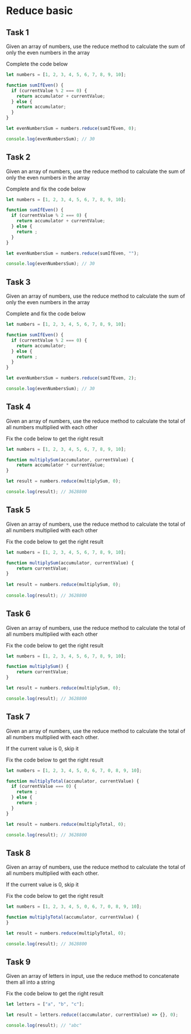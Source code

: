# Reduce basic

## Task 1

Given an array of numbers, use the reduce method to calculate the sum of only the even numbers in the array

Complete the code below

```js
let numbers = [1, 2, 3, 4, 5, 6, 7, 8, 9, 10];

function sumIfEven() {
  if (currentValue % 2 === 0) {
    return accumulator + currentValue;
  } else {
    return accumulator;
  }
}

let evenNumbersSum = numbers.reduce(sumIfEven, 0);

console.log(evenNumbersSum); // 30
```


## Task 2

Given an array of numbers, use the reduce method to calculate the sum of only the even numbers in the array

Complete and fix the code below

```js
let numbers = [1, 2, 3, 4, 5, 6, 7, 8, 9, 10];

function sumIfEven() {
  if (currentValue % 2 === 0) {
    return accumulator + currentValue;
  } else {
    return ;
  }
}

let evenNumbersSum = numbers.reduce(sumIfEven, "");

console.log(evenNumbersSum); // 30
```

## Task 3

Given an array of numbers, use the reduce method to calculate the sum of only the even numbers in the array

Complete and fix the code below

```js
let numbers = [1, 2, 3, 4, 5, 6, 7, 8, 9, 10];

function sumIfEven() {
  if (currentValue % 2 === 0) {
    return accumulator;
  } else {
    return ;
  }
}

let evenNumbersSum = numbers.reduce(sumIfEven, 2);

console.log(evenNumbersSum); // 30
```


## Task 4

Given an array of numbers, use the reduce method to calculate the total of all numbers multiplied with each other 

Fix the code below to get the right result

```js
let numbers = [1, 2, 3, 4, 5, 6, 7, 8, 9, 10];

function multiplySum(accumulator, currentValue) {
    return accumulator * currentValue;
}

let result = numbers.reduce(multiplySum, 0);

console.log(result); // 3628800
```


## Task 5

Given an array of numbers, use the reduce method to calculate the total of all numbers multiplied with each other 

Fix the code below to get the right result

```js
let numbers = [1, 2, 3, 4, 5, 6, 7, 8, 9, 10];

function multiplySum(accumulator, currentValue) {
    return currentValue;
}
 
let result = numbers.reduce(multiplySum, 0);
 
console.log(result); // 3628800
```


## Task 6

Given an array of numbers, use the reduce method to calculate the total of all numbers multiplied with each other 

Fix the code below to get the right result

```js
let numbers = [1, 2, 3, 4, 5, 6, 7, 8, 9, 10];

function multiplySum() {
    return currentValue;
}

let result = numbers.reduce(multiplySum, 0);

console.log(result); // 3628800
```


## Task 7

Given an array of numbers, use the reduce method to calculate the total of all numbers multiplied with each other.

If the current value is 0, skip it

Fix the code below to get the right result

```js
let numbers = [1, 2, 3, 4, 5, 0, 6, 7, 0, 8, 9, 10];

function multiplyTotal(accumulator, currentValue) {
  if (currentValue === 0) {
    return ;
  } else {
    return ;
  }
}

let result = numbers.reduce(multiplyTotal, 0);

console.log(result); // 3628800
```


## Task 8

Given an array of numbers, use the reduce method to calculate the total of all numbers multiplied with each other.

If the current value is 0, skip it

Fix the code below to get the right result

```js
let numbers = [1, 2, 3, 4, 5, 0, 6, 7, 0, 8, 9, 10];

function multiplyTotal(accumulator, currentValue) {
}

let result = numbers.reduce(multiplyTotal, 0);

console.log(result); // 3628800
```


## Task 9
 
Given an array of letters in input, use the reduce method to concatenate them all into a string

Fix the code below to get the right result

```js
let letters = ["a", "b", "c"];

let result = letters.reduce((accumulator, currentValue) => {}, 0);

console.log(result); // "abc"
```